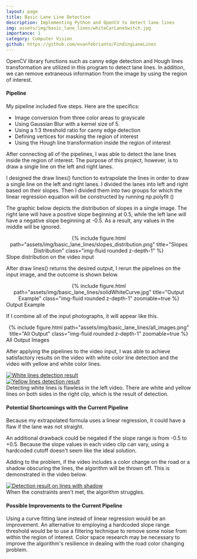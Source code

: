 ```yaml
---
layout: page
title: Basic Lane Line Detection
description: Implementing Python and OpenCV to detect lane lines
img: assets/img/basic_lane_lines/whiteCarLaneSwitch.jpg
importance: 1
category: Computer Vision
github: https://github.com/evanfebrianto/FindingLaneLines
---
```


<!-- VIDEO LINKS
https://youtu.be/zbxr5MJNSU8 "Solid White Video Output"
https://youtu.be/vj48U4v-hig "Solid Yellow Video Output"
https://youtu.be/VJY4PSqq33M "Challenge Video Output"
 -->

OpenCV library functions such as canny edge detection and Hough lines transformation are utilized in this program to detect lane lines. In addition, we can remove extraneous information from the image by using the region of interest.

#### **Pipeline**

My pipeline included five steps. Here are the specifics:
* Image conversion from three color areas to grayscale
* Using Gaussian Blur with a kernel size of 5.
* Using a 1:3 threshold ratio for canny edge detection
* Defining vertices for masking the region of interest
* Using the Hough line transformation inside the region of interest

After connecting all of the pipelines, I was able to detect the lane lines inside the region of interest. The purpose of this project, however, is to draw a single line on the left and right lanes.

I designed the draw lines() function to extrapolate the lines in order to draw a single line on the left and right lanes. I divided the lanes into left and right based on their slopes. Then I divided them into two groups for which the linear regression equation will be constructed by running np.polyfit ()

The graphic below depicts the distribution of slopes in a single image. The right lane will have a positive slope beginning at 0.5, while the left lane will have a negative slope beginning at -0.5. As a result, any values in the middle will be ignored.

<div class="row">
    <div class="col-sm mt-3 mt-md-0" align="center">
        {% include figure.html path="assets/img/basic_lane_lines/slopes_distribution.png" title="Slopes Distribution" class="img-fluid rounded z-depth-1" %}
    </div>
</div>
<div class="caption">
    Slope distribution on the video input
</div>

After draw lines() returns the desired output, I rerun the pipelines on the input image, and the outcome is shown below.

<div class="row">
    <div class="col-sm mt-3 mt-md-0" align="center">
        {% include figure.html path="assets/img/basic_lane_lines/solidWhiteCurve.jpg" title="Output Example" class="img-fluid rounded z-depth-1" zoomable=true %}
    </div>
</div>
<div class="caption">
    Output Example
</div>

If I combine all of the input photographs, it will appear like this.

<div class="row">
    <div class="col-sm mt-3 mt-md-0" align="center">
        {% include figure.html path="assets/img/basic_lane_lines/all_images.png" title="All Output" class="img-fluid rounded z-depth-1" zoomable=true %}
    </div>
</div>
<div class="caption">
    All Output Images
</div>

<!-- [![Test Video](/../../../assets/img/basic_lane_lines/test_images_output/solidWhiteRight.jpg)](https://youtu.be/zbxr5MJNSU8 "Video Output") -->

After applying the pipelines to the video input, I was able to achieve satisfactory results on the video with white color line detection and the video with yellow and white color lines.

<div class="row">
    <div class="col-sm-6 mt-3 mt-md-0">
        <a href="https://youtu.be/zbxr5MJNSU8" title="White lines detection result">
            <img src="../../../assets/img/basic_lane_lines/out_white.png" alt="White lines detection result" class="img-fluid rounded z-depth-1"/>
        </a>
    </div>
    <div class="col-sm-6 mt-3 mt-md-0">
        <a href="https://youtu.be/vj48U4v-hig" title="Yellow lines detection result">
            <img src="../../../assets/img/basic_lane_lines/out_yellow.png" alt="Yellow lines detection result" class="img-fluid rounded z-depth-1"/>
        </a>
    </div>
</div>
<div class="caption">
    Detecting white lines is flawless in the left video. There are white and yellow lines on both sides in the right clip, which is the result of detection.
</div>

#### **Potential Shortcomings with the Current Pipeline**

Because my extrapolated formula uses a linear regression, it could have a flaw if the lane was not straight.

An additional drawback could be negated if the slope range is from -0.5 to +0.5. Because the slope values in each video clip can vary, using a hardcoded cutoff doesn't seem like the ideal solution.

Adding to the problem, if the video includes a color change on the road or a shadow obscuring the lines, the algorithm will be thrown off. This is demonstrated in the video below.

<div class="col-sm mt-3 mt-md-0">
    <a href="https://youtu.be/VJY4PSqq33M" title="Detection result on lines with shadow">
        <img src="../../../assets/img/basic_lane_lines/out_challenge.png" alt="Detection result on lines with shadow" class="img-fluid rounded z-depth-1"/>
    </a>
</div>
<div class="caption">
    When the constraints aren't met, the algorithm struggles.
</div>

#### **Possible Improvements to the Current Pipeline**

Using a curve fitting lane instead of linear regression would be an improvement. An alternative to employing a hardcoded slope range threshold would be to use a filtering technique to remove some noise from within the region of interest. Color space research may be necessary to improve the algorithm's resilience in dealing with the road color changing problem.